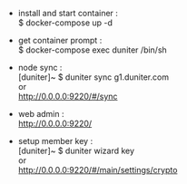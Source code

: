 
- install and start container :  
$ docker-compose up -d  

- get container prompt :  
$ docker-compose exec duniter /bin/sh  

- node sync :  
[duniter]~ $ duniter sync g1.duniter.com  
or  
http://0.0.0.0:9220/#/sync  

- web admin :  
http://0.0.0.0:9220/  

- setup member key :  
[duniter]~ $ duniter wizard key  
or  
http://0.0.0.0:9220/#/main/settings/crypto  
